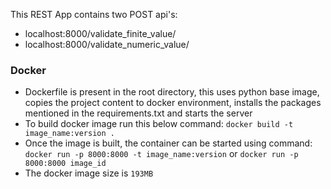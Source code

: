 This REST App contains two POST api's:
* localhost:8000/validate_finite_value/
* localhost:8000/validate_numeric_value/

### Docker
* Dockerfile is present in the root directory, this uses python base image, copies the project content to docker environment, installs the packages mentioned in the requirements.txt and starts the server
* To build docker image run this below command:
`docker build -t image_name:version .`
* Once the image is built, the container can be started using command:
`docker run -p 8000:8000 -t image_name:version` or `docker run -p 8000:8000 image_id`
* The docker image size is `193MB`
